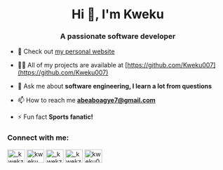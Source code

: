 <h1 align="center">Hi 👋, I'm Kweku</h1>
<h3 align="center">A passionate software developer</h3>

- 🔭 Check out [my personal website](http://kwekuaboagye.me/)

- 👨‍💻 All of my projects are available at [https://github.com/Kweku007](https://github.com/Kweku007)

- 💬 Ask me about **software engineering, I learn a lot from questions**

- 📫 How to reach me **abeaboagye7@gmail.com**

- ⚡ Fun fact **Sports fanatic!**

<h3 align="left">Connect with me:</h3>
<p align="left">
<a href="https://twitter.com/_kwekz" target="_blank"><img align="center" src="https://raw.githubusercontent.com/rahuldkjain/github-profile-readme-generator/master/src/images/icons/Social/twitter.svg" alt="_kwekz" height="30" width="40" /></a>
<a href="https://linkedin.com/in/knaboagye" target="_blank"><img align="center" src="https://raw.githubusercontent.com/rahuldkjain/github-profile-readme-generator/master/src/images/icons/Social/linked-in-alt.svg" alt="kweku nyadu aboagye" height="30" width="40" /></a>
<a href="https://instagram.com/_kwekz" target="_blank"><img align="center" src="https://raw.githubusercontent.com/rahuldkjain/github-profile-readme-generator/master/src/images/icons/Social/instagram.svg" alt="_kwekz" height="30" width="40" /></a>
<a href="https://www.hackerrank.com/_kwekz" target="_blank"><img align="center" src="https://raw.githubusercontent.com/rahuldkjain/github-profile-readme-generator/master/src/images/icons/Social/hackerrank.svg" alt="_kwekz" height="30" width="40" /></a>
<a href="https://www.leetcode.com/kweku007" target="_blank"><img align="center" src="https://raw.githubusercontent.com/rahuldkjain/github-profile-readme-generator/master/src/images/icons/Social/leet-code.svg" alt="kweku007" height="30" width="40" /></a>
</p>
